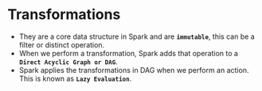# Transformations
- They are a core data structure in Spark and are **`immutable`**, this can be a filter or distinct operation.
- When we perform a transformation, Spark adds that operation to a **`Direct Acyclic Graph or DAG`**.
- Spark applies the transformations in DAG when we perform an action. This is known as **`Lazy Evaluation`**.
